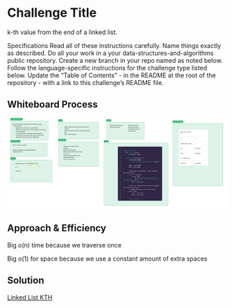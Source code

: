 # Challenge Title

k-th value from the end of a linked list.

Specifications
Read all of these instructions carefully.
Name things exactly as described.
Do all your work in a your data-structures-and-algorithms public repository.
Create a new branch in your repo named as noted below.
Follow the language-specific instructions for the challenge type listed below.
Update the “Table of Contents” - in the README at the root of the repository - with a link to this challenge’s README file.

## Whiteboard Process

![whiteboard](https://github.com/houseofpython/data-structures-and-algorithms/blob/0bd99a05747858edc1b800801f28e52795f50a23/linked-list-kth.jpg)

## Approach & Efficiency

Big o(n) time because we traverse once

Big o(1) for space because we use a constant amount of extra spaces

## Solution

[Linked List KTH](https://github.com/houseofpython/data-structures-and-algorithms/blob/main/linked_list_kth.py)

